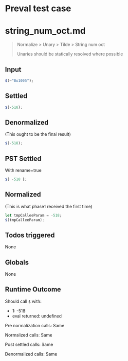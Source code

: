 # Preval test case

# string_num_oct.md

> Normalize > Unary > Tilde > String num oct
>
> Unaries should be statically resolved where possible

## Input

`````js filename=intro
$(~"0o1005");
`````


## Settled


`````js filename=intro
$(-518);
`````


## Denormalized
(This ought to be the final result)

`````js filename=intro
$(-518);
`````


## PST Settled
With rename=true

`````js filename=intro
$( -518 );
`````


## Normalized
(This is what phase1 received the first time)

`````js filename=intro
let tmpCalleeParam = -518;
$(tmpCalleeParam);
`````


## Todos triggered


None


## Globals


None


## Runtime Outcome


Should call `$` with:
 - 1: -518
 - eval returned: undefined

Pre normalization calls: Same

Normalized calls: Same

Post settled calls: Same

Denormalized calls: Same
